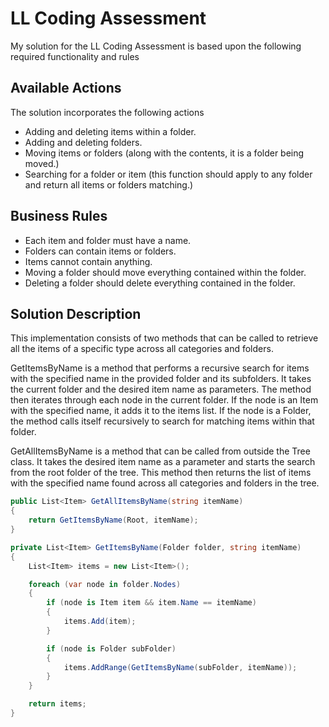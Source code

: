 # LL Coding Assessment

My solution for the LL Coding Assessment is based upon the following required functionality and rules

## Available Actions

The solution incorporates the following actions
- Adding and deleting items within a folder.
- Adding and deleting folders.
- Moving items or folders (along with the contents, it is a folder being moved.)
- Searching for a folder or item (this function should apply to any folder and return all items or folders matching.)

## Business Rules

- Each item and folder must have a name.
- Folders can contain items or folders.
- Items cannot contain anything.
- Moving a folder should move everything contained within the folder.
- Deleting a folder should delete everything contained in the folder.

## Solution Description

This implementation consists of two methods that can be called to retrieve all the items of a specific type across all categories and folders.

GetItemsByName is a  method that performs a recursive search for items with the specified name in the provided folder and its subfolders. It takes the current folder and the desired item name as parameters. The method then iterates through each node in the current folder. If the node is an Item with the specified name, it adds it to the items list. If the node is a Folder, the method calls itself recursively to search for matching items within that folder.

GetAllItemsByName is a method that can be called from outside the Tree class. It takes the desired item name as a parameter and starts the search from the root folder of the tree. This method then returns the list of items with the specified name found across all categories and folders in the tree.

```csharp
public List<Item> GetAllItemsByName(string itemName)
{
    return GetItemsByName(Root, itemName);
}

private List<Item> GetItemsByName(Folder folder, string itemName)
{
    List<Item> items = new List<Item>();

    foreach (var node in folder.Nodes)
    {
        if (node is Item item && item.Name == itemName)
        {
            items.Add(item);
        }

        if (node is Folder subFolder)
        {
            items.AddRange(GetItemsByName(subFolder, itemName));
        }
    }

    return items;
}

```
